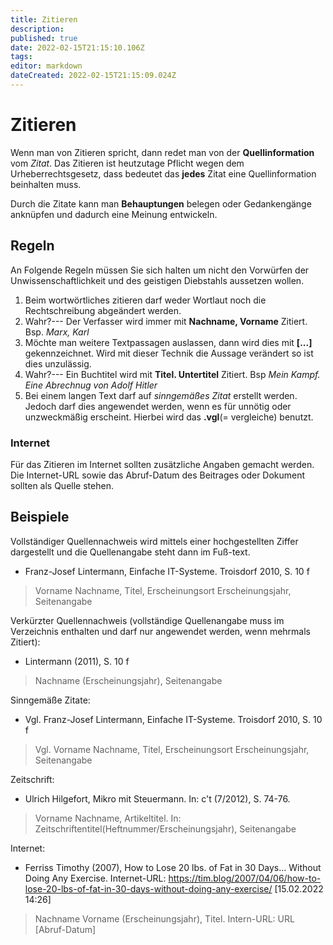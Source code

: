 ```yaml
---
title: Zitieren
description: 
published: true
date: 2022-02-15T21:15:10.106Z
tags: 
editor: markdown
dateCreated: 2022-02-15T21:15:09.024Z
---
```


# Zitieren

Wenn man von Zitieren spricht, dann redet man von der
**Quellinformation** vom *Zitat*. Das Zitieren ist heutzutage Pflicht
wegen dem Urheberrechtsgesetz, dass bedeutet das **jedes** Zitat eine
Quellinformation beinhalten muss.

Durch die Zitate kann man **Behauptungen** belegen oder Gedankengänge
anknüpfen und dadurch eine Meinung entwickeln.

## Regeln

An Folgende Regeln müssen Sie sich halten um nicht den Vorwürfen der
Unwissenschaftlichkeit und des geistigen Diebstahls aussetzen wollen.

1.  Beim wortwörtliches zitieren darf weder Wortlaut noch die
    Rechtschreibung abgeändert werden.
2.  Wahr?--- Der Verfasser wird immer mit **Nachname, Vorname** Zitiert.
    Bsp. *Marx, Karl*
3.  Möchte man weitere Textpassagen auslassen, dann wird dies mit
    **\[...\]** gekennzeichnet. Wird mit dieser Technik die Aussage
    verändert so ist dies unzulässig.
4.  Wahr?--- Ein Buchtitel wird mit **Titel. Untertitel** Zitiert. Bsp
    *Mein Kampf. Eine Abrechnug von Adolf Hitler*
5.  Bei einem langen Text darf auf *sinngemäßes Zitat* erstellt werden.
    Jedoch darf dies angewendet werden, wenn es für unnötig oder
    unzweckmäßig erscheint. Hierbei wird das **.vgl**(= vergleiche)
    benutzt.

### Internet

Für das Zitieren im Internet sollten zusätzliche Angaben gemacht werden.
Die Internet-URL sowie das Abruf-Datum des Beitrages oder Dokument
sollten als Quelle stehen.

## Beispiele

Vollständiger Quellennachweis wird mittels einer hochgestellten Ziffer
dargestellt und die Quellenangabe steht dann im Fuß-text.

* Franz-Josef Lintermann, Einfache IT-Systeme. Troisdorf 2010, S. 10 f
>Vorname Nachname, Titel, Erscheinungsort Erscheinungsjahr, Seitenangabe

Verkürzter Quellennachweis (vollständige Quellenangabe muss im
Verzeichnis enthalten und darf nur angewendet werden, wenn mehrmals
Zitiert):

* Lintermann (2011), S. 10 f
>Nachname (Erscheinungsjahr), Seitenangabe

Sinngemäße Zitate:

* Vgl. Franz-Josef Lintermann, Einfache IT-Systeme. Troisdorf 2010, S. 10 f
>Vgl. Vorname Nachname, Titel, Erscheinungsort Erscheinungsjahr, Seitenangabe

Zeitschrift:

* Ulrich Hilgefort, Mikro mit Steuermann. In: c't (7/2012), S. 74-76.
>Vorname Nachname, Artikeltitel. In: Zeitschriftentitel(Heftnummer/Erscheinungsjahr), Seitenangabe

Internet:

* Ferriss Timothy (2007), How to Lose 20 lbs. of Fat in 30 Days…
Without Doing Any Exercise. Internet-URL:
<https://tim.blog/2007/04/06/how-to-lose-20-lbs-of-fat-in-30-days-without-doing-any-exercise/> \[15.02.2022 14:26\]

>Nachname Vorname (Erscheinungsjahr), Titel. Intern-URL: URL [Abruf-Datum]